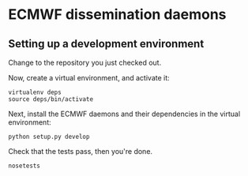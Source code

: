 # ECMWF dissemination daemons

## Setting up a development environment

Change to the repository you just checked out.

Now, create a virtual environment, and activate it:

```
virtualenv deps
source deps/bin/activate
```

Next, install the ECMWF daemons and their dependencies in the virtual environment:

```
python setup.py develop
```

Check that the tests pass, then you're done.

```
nosetests
```
